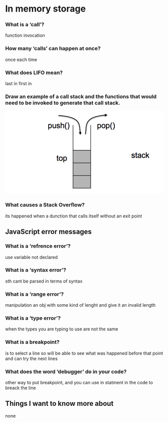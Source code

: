 # In memory storage

### What is a ‘call’?

function invocation

### How many ‘calls’ can happen at once?

once each time

### What does LIFO mean?

last in first in 

### Draw an example of a call stack and the functions that would need to be invoked to generate that call stack.

![image](/img/Java.png)

### What causes a Stack Overflow?

its happened when a dunction that calls itself without an exit point

## JavaScript error messages

### What is a ‘refrence error’?

use variable not declared

### What is a ‘syntax error’?

sth cant be parsed in terms of syntax

### What is a ‘range error’?

manipulation an obj with some kind of lenght and give it an invalid length

### What is a ‘type error’?

when the types you are typing to use are not the same

### What is a breakpoint?

is to select a line so will be able to see what was happened before that point and can try the next lines 

### What does the word ‘debugger’ do in your code?

other way to put breakpoint, and you can use in statment in the code to breack the line 

## Things I want to know more about

none 